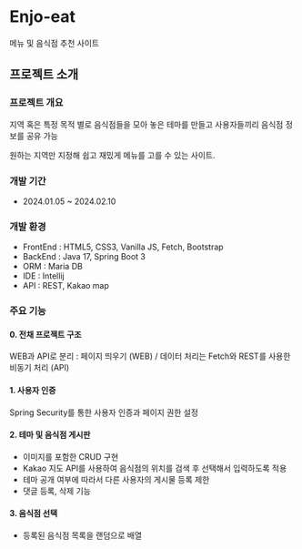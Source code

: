 # Enjo-eat
메뉴 및 음식점 추천 사이트


## 프로젝트 소개
### 프로젝트 개요
지역 혹은 특정 목적 별로 음식점들을 모아 놓은 테마를 만들고 사용자들끼리 음식점 정보를 공유 가능

원하는 지역만 지정해 쉽고 재밌게 메뉴를 고를 수 있는 사이트.

### 개발 기간
- 2024.01.05 ~ 2024.02.10

### 개발 환경
- FrontEnd : HTML5, CSS3, Vanilla JS, Fetch, Bootstrap
- BackEnd : Java 17, Spring Boot 3
- ORM : Maria DB
- IDE : Intellij
- API : REST, Kakao map 

### 주요 기능  
#### 0. 전채 프로젝트 구조 
WEB과 API로 분리 : 페이지 띄우기 (WEB) / 데이터 처리는 Fetch와 REST를 사용한 비동기 처리 (API)

#### 1. 사용자 인증
Spring Security를 통한 사용자 인증과 페이지 권한 설정

#### 2. 테마 및 음식점 게시판
- 이미지를 포함한 CRUD 구현
- Kakao 지도 API를 사용하여 음식점의 위치를 검색 후 선택해서 입력하도록 적용
- 테마 공개 여부에 따라서 다른 사용자의 게시물 등록 제한
- 댓글 등록, 삭제 기능
#### 3. 음식점 선택
- 등록된 음식점 목록을 랜덤으로 배열
  
